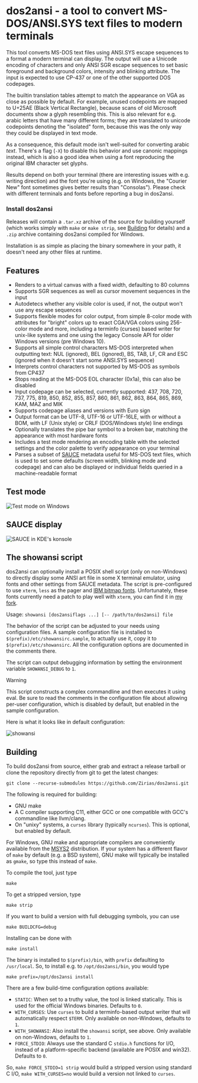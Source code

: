 # dos2ansi - a tool to convert MS-DOS/ANSI.SYS text files to modern terminals

This tool converts MS-DOS text files using ANSI.SYS escape sequences to a
format a modern terminal can display. The output will use a Unicode encoding
of characters and only ANSI SGR escape sequences to set basic foreground and
background colors, intensity and blinking attribute. The input is expected to
use CP-437 or one of the other supported DOS codepages.

The builtin translation tables attempt to match the appearance on VGA as close
as possible by default. For example, unused codepoints are mapped to U+25AE
(Black Vertical Rectangle), because scans of old Microsoft documents show a
glyph resembling this. This is also relevant for e.g. arabic letters that have
many different forms; they are translated to unicode codepoints denoting the
"isolated" form, because this was the only way they could be displayed in text
mode.

As a consequence, this default mode isn't well-suited for converting arabic
*text*. There's a flag (`-X`) to disable this behavior and use canonic
mappings instead, which is also a good idea when using a font reproducing the
original IBM character set glyphs.

Results depend on both your terminal (there are interesting issues with e.g.
writing direction) and the font you're using (e.g. on Windows, the "Courier
New" font sometimes gives better results than "Consolas"). Please check with
different terminals and fonts before reporting a bug in dos2ansi.

### Install dos2ansi

Releases will contain a `.tar.xz` archive of the source for building yourself
(which works simply with `make` or `make strip`, see [Building](#building) for
details) and a `.zip` archive containing dos2ansi compiled for Windows.

Installation is as simple as placing the binary somewhere in your path, it
doesn't need any other files at runtime.

## Features

* Renders to a virtual canvas with a fixed width, defaulting to 80 columns
* Supports SGR sequences as well as cursor movement sequences in the input
* Autodetecs whether any visible color is used, if not, the output won't
  use any escape sequences
* Supports flexible modes for color output, from simple 8-color mode with
  attributes for "bright" colors up to exact CGA/VGA colors using 256-color
  mode and more, including a terminfo (curses) based writer for unix-like
  systems and one using the legacy Console API for older Windows versions
  (pre Windows 10).
* Supports all simple control characters MS-DOS interpreted when outputting
  text: NUL (ignored), BEL (ignored), BS, TAB, LF, CR and ESC (ignored when
  it doesn't start some ANSI.SYS sequence)
* Interprets control characters not supported by MS-DOS as symbols from CP437
* Stops reading at the MS-DOS EOL character (0x1a), this can also be disabled
* Input codepage can be selected, currently supported: 437, 708, 720, 737,
  775, 819, 850, 852, 855, 857, 860, 861, 862, 863, 864, 865, 869, KAM, MAZ
  and MIK
* Supports codepage aliases and versions with Euro sign
* Output format can be UTF-8, UTF-16 or UTF-16LE, with or without a BOM, with
  LF (Unix style) or CRLF (DOS/Windows style) line endings
* Optionally translates the pipe bar symbol to a broken bar, matching the
  appearance with most hardware fonts
* Includes a test mode rendering an encoding table with the selected settings
  and the color palette to verify appearance on your terminal
* Parses a subset of [SAUCE](https://github.com/radman1/sauce) metadata useful
  for MS-DOS text files, which is used to set some defaults (screen width,
  blinking mode and codepage) and can also be displayed or individual fields
  queried in a machine-readable format

## Test mode

![Test mode on Windows](.github/screenshots/dos2ansi_test_win32.png?raw=true)

## SAUCE display

![SAUCE in KDE's konsole](.github/screenshots/dos2ansi_sauce.png?raw=true)

## The showansi script

dos2ansi can optionally install a POSIX shell script (only on non-Windows) to
directly display some ANSI art file in some X terminal emulator, using fonts
and other settings from SAUCE metadata. The script is pre-configured to use
`xterm`, `less` as the pager and
[IBM bitmap fonts](https://github.com/farsil/ibmfonts). Unfortunately, these
fonts currently need a patch to play well with `xterm`, you can find it in
[my fork](https://github.com/Zirias/ibmfonts/tree/novt100).

Usage: `showansi [dos2ansiflags ...] [-- /path/to/dos2ansi] file`

The behavior of the script can be adjusted to your needs using configuration
files. A sample configuration file is installed to
`$(prefix)/etc/showansirc.sample`, to actually use it, copy it to
`$(prefix)/etc/showansirc`. All the configuration options are documented in
the comments there.

The script can output debugging information by setting the environment
variable `SHOWANSI_DEBUG` to `1`.

> [!WARNING]
>
> This script constructs a complex commandline and then executes it using
> eval. Be sure to read the comments in the configuration file about
> allowing per-user configuration, which is disabled by default, but enabled
> in the sample configuration.

Here is what it looks like in default configuration:

![showansi](.github/screenshots/showansi.png?raw=true)

## Building

To build dos2ansi from source, either grab and extract a release tarball or
clone the repository directly from git to get the latest changes:

    git clone --recurse-submodules https://github.com/Zirias/dos2ansi.git

The following is required for building:

* GNU make
* A C compiler supporting C11, either GCC or one compatible with GCC's
  commandline like llvm/clang.
* On "unixy" systems, a `curses` library (typically `ncurses`). This is
  optional, but enabled by default.

For Windows, GNU make and appropriate compilers are conveniently available
from the [MSYS2](https://msys2.org) distribution. If your system has a
different flavor of `make` by default (e.g. a BSD system), GNU make will
typically be installed as `gmake`, so type this instead of `make`.

To compile the tool, just type

    make

To get a stripped version, type

    make strip

If you want to build a version with full debugging symbols, you can use

    make BUILDCFG=debug

Installing can be done with

    make install

The binary is installed to `$(prefix)/bin`, with `prefix` defaulting to
`/usr/local`. So, to install e.g. to `/opt/dos2ansi/bin`, you would type

    make prefix=/opt/dos2ansi install

There are a few build-time configuration options available:

* `STATIC`: When set to a truthy value, the tool is linked statically. This is
  used for the official Windows binaries. Defaults to `0`.
* `WITH_CURSES`: Use `curses` to build a terminfo-based output writer that
  will automatically respect `$TERM`. Only available on non-Windows, defaults
  to `1`.
* `WITH_SHOWANSI`: Also install the `showansi` script, see above. Only
  available on non-Windows, defaults to `1`.
* `FORCE_STDIO`: Always use the standard C `stdio.h` functions for I/O,
  instead of a platform-specific backend (available are POSIX and win32).
  Defaults to `0`.

So, `make FORCE_STDIO=1 strip` would build a stripped version using standard C
I/O, `make WITH_CURSES=no` would build a version not linked to `curses`.
